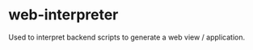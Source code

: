 web-interpreter
===============

Used to interpret backend scripts to generate a web view / application.
